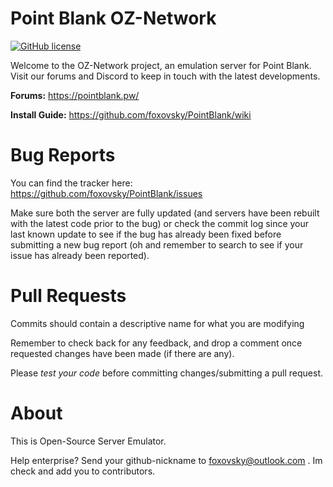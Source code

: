 # Point Blank OZ-Network
[![GitHub license](https://img.shields.io/github/license/mashape/apistatus.svg)](https://github.com/foxovsky/pointblank)

Welcome to the OZ-Network project, an emulation server for Point Blank.
Visit our forums and Discord to keep in touch with the latest developments.

**Forums:** https://pointblank.pw/

**Install Guide:** https://github.com/foxovsky/PointBlank/wiki

Bug Reports
========
You can find the tracker here: https://github.com/foxovsky/PointBlank/issues

Make sure both the server are fully updated (and servers have been rebuilt with the latest code prior to the bug) or check the commit log since your last known update to see if the bug has already been fixed before submitting a new bug report (oh and remember to search to see if your issue has already been reported).

Pull Requests
========
Commits should contain a descriptive name for what you are modifying

Remember to check back for any feedback, and drop a comment once requested changes have been made (if there are any).

Please *test your code* before committing changes/submitting a pull request.

About
========
This is Open-Source Server Emulator. 

Help enterprise? 
Send your github-nickname to [foxovsky@outlook.com](mailto:foxovsky@outlook.com) . Im check and add you to contributors.
